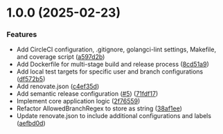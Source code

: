 # 1.0.0 (2025-02-23)


### Features

* Add CircleCI configuration, .gitignore, golangci-lint settings, Makefile, and coverage script ([a597d2b](https://github.com/xMoelletschi/renoglaab/commit/a597d2b892ada7d0d274c33820761b6f59fd0b0c))
* Add Dockerfile for multi-stage build and release process ([8cd51a9](https://github.com/xMoelletschi/renoglaab/commit/8cd51a91ce36c9ad678f161e31915d835705618a))
* Add local test targets for specific user and branch configurations ([df572b5](https://github.com/xMoelletschi/renoglaab/commit/df572b57f470f6214ba7b42a4e3d27f3b0024f25))
* Add renovate.json ([c4ef35d](https://github.com/xMoelletschi/renoglaab/commit/c4ef35d9be20fe7aa94ddb16c9cf1c362a793465))
* Add semantic release configuration ([#5](https://github.com/xMoelletschi/renoglaab/issues/5)) ([71fdf17](https://github.com/xMoelletschi/renoglaab/commit/71fdf17de567c73cb6e5aaab76bc38598ed4eca2))
* Implement core application logic ([2f76559](https://github.com/xMoelletschi/renoglaab/commit/2f7655987a8f676e5fc807579ef22218c85cf533))
* Refactor AllowedBranchRegex to store as string ([38af1ee](https://github.com/xMoelletschi/renoglaab/commit/38af1ee3b8dd78df3e7ea927bfb108a4a7b19f8e))
* Update renovate.json to include additional configurations and labels ([aefbd0d](https://github.com/xMoelletschi/renoglaab/commit/aefbd0d2b27da2ed7d860de2b09b114959f49dd6))
